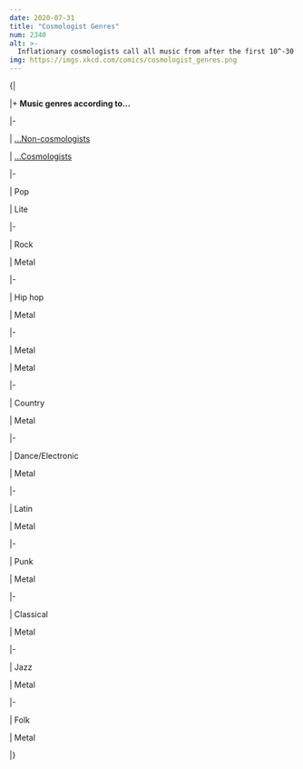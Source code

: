 ```yaml
---
date: 2020-07-31
title: "Cosmologist Genres"
num: 2340
alt: >-
  Inflationary cosmologists call all music from after the first 10^-30 seconds "post-"
img: https://imgs.xkcd.com/comics/cosmologist_genres.png
---
```

{|

|+ **Music genres according to...**

|-

| <u>...Non-cosmologists</u>

| <u>...Cosmologists</u>

|-

| Pop

| Lite

|-

| Rock

| Metal

|-

| Hip hop

| Metal

|-

| Metal

| Metal

|-

| Country

| Metal

|-

| Dance/Electronic

| Metal

|-

| Latin

| Metal

|-

| Punk

| Metal

|-

| Classical

| Metal

|-

| Jazz

| Metal

|-

| Folk

| Metal

|}